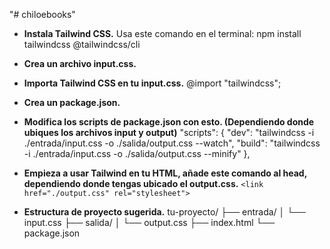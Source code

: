 "# chiloebooks" 

- **Instala Tailwind CSS.**
Usa este comando en el terminal:
npm install tailwindcss @tailwindcss/cli

- **Crea un archivo input.css.**

- **Importa Tailwind CSS en tu input.css.**
@import "tailwindcss";

- **Crea un package.json.**

- **Modifica los scripts de package.json con esto. (Dependiendo donde ubiques los archivos input y output)**
"scripts": {
    "dev": "tailwindcss -i ./entrada/input.css -o ./salida/output.css --watch",
    "build": "tailwindcss -i ./entrada/input.css -o ./salida/output.css --minify"
  },
- **Empieza a usar Tailwind en tu HTML, añade este comando al head, dependiendo donde tengas ubicado el output.css.**
  `<link href="./output.css" rel="stylesheet">`

- **Estructura de proyecto sugerida.**
tu-proyecto/
├── entrada/
│   └── input.css
├── salida/
│   └── output.css
├── index.html
└── package.json